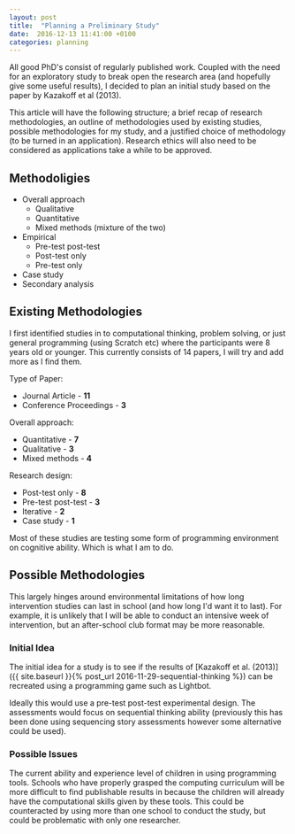 ```yaml
---
layout: post
title:  "Planning a Preliminary Study"
date:  2016-12-13 11:41:00 +0100
categories: planning
---
```


All good PhD's consist of regularly published work. Coupled with the need for an exploratory study to break open the research area (and hopefully give some useful results), I decided to plan an initial study based on the paper by Kazakoff et al (2013).

This article will have the following structure; a brief recap of research methodologies, an outline of methodologies used by existing studies, possible methodologies for my study, and a justified choice of methodology (to be turned in an application). Research ethics will also need to be considered as applications take a while to be approved.

## Methodoligies
- Overall approach
	- Qualitative
	- Quantitative
	- Mixed methods (mixture of the two)
- Empirical
	- Pre-test post-test
	- Post-test only
	- Pre-test only
- Case study
- Secondary analysis

## Existing Methodologies

I first identified studies in to computational thinking, problem solving, or just general programming (using Scratch etc) where the participants were 8 years old or younger. This currently consists of 14 papers, I will try and add more as I find them.

Type of Paper:

- Journal Article - **11**
- Conference Proceedings - **3**

Overall approach:

- Quantitative - **7**
- Qualitative - **3**
- Mixed methods - **4**

Research design:

- Post-test only - **8**
- Pre-test post-test - **3**
- Iterative - **2**
- Case study - **1**

Most of these studies are testing some form of programming environment on cognitive ability. Which is what I am to do.

## Possible Methodologies

This largely hinges around environmental limitations of how long intervention studies can last in school (and how long I'd want it to last). For example, it is unlikely that I will be able to conduct an intensive week of intervention, but an after-school club format may be more reasonable.

### Initial Idea

The initial idea for a study is to see if the results of [Kazakoff et al. (2013)]({{ site.baseurl }}{% post_url 2016-11-29-sequential-thinking %}) can be recreated using a programming game such as Lightbot.

Ideally this would use a pre-test post-test experimental design.  The assessments would focus on sequential thinking ability (previously this has been done using sequencing story assessments however some alternative could be used).

### Possible Issues

The current ability and experience level of children in using programming tools. Schools who have properly grasped the computing curriculum will be more difficult to find publishable results in because the children will already have the computational skills given by these tools. This could be counteracted by using more than one school to conduct the study, but could be problematic with only one researcher.
